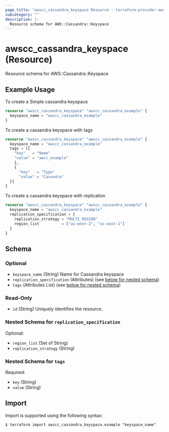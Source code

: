 ```yaml
---
page_title: "awscc_cassandra_keyspace Resource - terraform-provider-awscc"
subcategory: ""
description: |-
  Resource schema for AWS::Cassandra::Keyspace
---
```


# awscc_cassandra_keyspace (Resource)

Resource schema for AWS::Cassandra::Keyspace

## Example Usage

To create a Simple cassandra keyspace
```terraform
resource "awscc_cassandra_keyspace" "awscc_cassandra_example" {
  keyspace_name = "awscc_cassandra_example"
}
```

To create a cassandra keyspace with tags
```terraform
resource "awscc_cassandra_keyspace" "awscc_cassandra_example" {
  keyspace_name = "awscc_cassandra_example"
  tags = [{
    "key"   = "Name"
    "value" = "awcc_example"
    },
    {
      "key"   = "Type"
      "value" = "Casandra"
  }]
}
```

To create a cassandra keyspace with replication
```terraform
resource "awscc_cassandra_keyspace" "awscc_cassandra_example" {
  keyspace_name = "awscc_cassandra_example"
  replication_specification = {
    replication_strategy = "MULTI_REGION"
    region_list          = ["us-west-2", "us-east-1"]
  }
}
```

<!-- schema generated by tfplugindocs -->
## Schema

### Optional

- `keyspace_name` (String) Name for Cassandra keyspace
- `replication_specification` (Attributes) (see [below for nested schema](#nestedatt--replication_specification))
- `tags` (Attributes List) (see [below for nested schema](#nestedatt--tags))

### Read-Only

- `id` (String) Uniquely identifies the resource.

<a id="nestedatt--replication_specification"></a>
### Nested Schema for `replication_specification`

Optional:

- `region_list` (Set of String)
- `replication_strategy` (String)


<a id="nestedatt--tags"></a>
### Nested Schema for `tags`

Required:

- `key` (String)
- `value` (String)

## Import

Import is supported using the following syntax:

```shell
$ terraform import awscc_cassandra_keyspace.example "keyspace_name"
```
